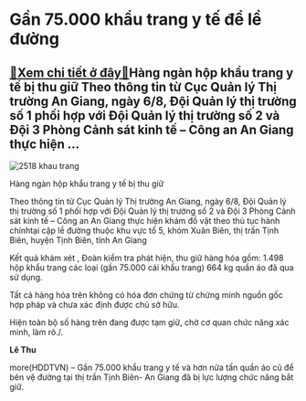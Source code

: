 Gần 75.000 khẩu trang y tế để lề đường
======================================

[:gift:Xem chi tiết ở đây:gift:](https://hddtvn.com/gan-75-000-khau-trang-y-te-de-le-duong/)Hàng ngàn hộp khẩu trang y tế bị thu giữ Theo thông tin từ Cục Quản lý Thị trường An Giang, ngày 6/8, Đội Quản lý thị trường số 1 phối hợp với Đội Quản lý thị trường số 2 và Đội 3 Phòng Cảnh sát kinh tế – Công an An Giang thực hiện …
-----------------------------------------------------------------------------------------------------------------------------------------------------------------------------------------------------------------------------------------





![2518 khau trang](https://haiquanonline.com.vn/stores/news_dataimages/hoalt/082020/07/14/in_article/2518_khau_trang.jpg?rt=20200807143522 "undefined")


Hàng ngàn hộp khẩu trang y tế bị thu giữ



Theo thông tin từ Cục Quản lý Thị trường An Giang, ngày 6/8, Đội Quản lý thị trường số 1 phối hợp với Đội Quản lý thị trường số 2 và Đội 3 Phòng Cảnh sát kinh tế – Công an An Giang thực hiện khám đồ vật theo thủ tục hành chínhtại cặp lề đường thuộc khu vực tổ 5, khóm Xuân Biên, thị trấn Tịnh Biên, huyện Tịnh Biên, tỉnh An Giang


Kết quả khám xét , Đoàn kiểm tra phát hiện, thu giữ hàng hóa gồm: 1.498 hộp khẩu trang các loại (gần 75.000 cái khẩu trang) 664 kg quần áo đã qua sử dụng.


Tất cả hàng hóa trên không có hóa đơn chứng từ chứng minh nguồn gốc hợp pháp và chưa xác định được chủ sở hữu.


Hiện toàn bộ số hàng trên đang được tạm giữ, chờ cơ quan chức năng xác minh, làm rõ./.




**Lê Thu**



more(HDDTVN) – Gần 75.000 khẩu trang y tế và hơn nửa tấn quần áo cũ để bên vệ đường tại thị trần Tịnh Biên- An Giang đã bị lực lượng chức năng bắt giữ.

